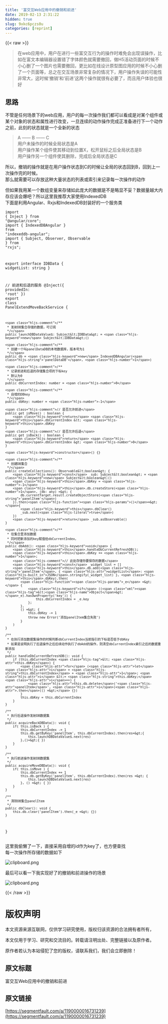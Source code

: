 ```yaml
---
title: '富交互Web应用中的撤销和前进' 
date: 2019-02-13 2:31:22
hidden: true
slug: 9xkc6pczs0u
categories: [reprint]
---
```


{{< raw >}}

                    
<blockquote>在web应用中，用户在进行一些富交互行为的操作时难免会出现误操作，比如在富文本编辑器设置错了字体颜色就需要撤回，做H5活动页面的时候不小心删了一个图片也需要撤回，更比如在线设计原型图应用的时候不小心删了一个页面等，总之在交互场景非常复杂的情况下，用户操作失误的可能性非常大，这时候‘撤销’和‘前进’这两个操作就很有必要了，而且用户体验也很好</blockquote>
<h2 id="articleHeader0">思路</h2>
<p>不管是任何场景下的web应用，用户的每一次操作我们都可以看成是对某个组件或某个对象的状态和属性进行改变，一旦连续的动作操作完成正准备进行下一个动作之前，此刻的状态就是一个全新的状态</p>
<blockquote>A —— B —— C<br>用户未操作的时候全局状态是A<br>用户操作某个组件使其移动到位置X，松开鼠标之后全局状态是B<br>用户操作另一个组件使其删除，完成后全局状态是C</blockquote>
<p>所以，撤销的操作就是在用户操作状态到C的时候让全局的状态回到B，回到上一次操作完的时候。<br>那么就需要可以存放这种大量状态的列表或索引来记录每一次操作的动作</p>
<p>但如果我用某一个数组变量来存储如此庞大的数据是不是略显不妥？数据量越大内存应该会爆吧？所以这里我推荐大家使用IndexedDB<br>下面是利用Angular、Rxjs和IndexedDB封装好的一个服务类</p>
<div class="widget-codetool" style="display:none;">
      <div class="widget-codetool--inner">
      <span class="selectCode code-tool" data-toggle="tooltip" data-placement="top" title="" data-original-title="全选"></span>
      <span type="button" class="copyCode code-tool" data-toggle="tooltip" data-placement="top" data-clipboard-text="import { Inject } from &quot;@angular/core&quot;;
import { IndexedDBAngular } from &quot;indexeddb-angular&quot;;
import { Subject, Observer, Observable } from &quot;rxjs&quot;;

export interface IDBData {
    widgetList: string
}

// 前进和后退的服务
@Inject({
    providedIn: 'root'
})
export class PanelExtendMoveBackService {

    /**
     * 发射DB集合存储的数据，可订阅
     */
    public launchDBDataValue$: Subject<IDBData> = new Subject<IDBData>()

    /**
     * 创建一个叫panelDataDB的本地数据库，版本号为1
     */
    public db = new IndexedDBAngular('panelDataDB', 1)

    /**
     * 记录前进和后退的存储集合项的下标key
     * 默认为0
     */
    public dbCurrentIndex: number = 0

    /**
     * 自增的DBkey
     */
    public dbKey: number = -1

    // 是否允许前进
    public get isMove() : boolean {
        return this.dbCurrentIndex < this.dbKey
    }
    // 是否允许后退
    public get isBack() : boolean {
        return this.dbCurrentIndex > 0
    }

    constructor() {}

    /**
     * 创建DB集合
     */
    public createCollections(): Observable<boolean> {
        const _sub: Subject<boolean> = new Subject<boolean>()
        this.dbKey = -1
        this.db.createStore(1, (db: any) => {
            db.currentTarget.result.createObjectStore('panelItem')
        }).then(()=>{
            this.dbClear()
            _sub.next(true)
        })
        return _sub.asObservable()
    }

    /**
     * 往集合里添加数据
     * 同时把新添加的key赋值给dbCurrentIndex，
     */
    public dbAdd(): void {
        this.handleDbCurrentRefreshDB();
        this.dbKey += 1;
        // 此处存储你要保存的数据
        const _widget_list = []
        this.db.add('panelItem', { widgetList: JSON.stringify(_widget_list) }, this.dbKey).then(
            _e => {
                if ((<Object>_e).hasOwnProperty('key')) {
                    this.dbCurrentIndex = _e.key
                };
            },
            () => {
                this.dbKey -= 1
                throw new Error('添加panelItem集合失败')
            }
        )
    }

    /**
     * 在执行添加数据集操作的时候判断dbCurrentIndex当前指引的下标是否低于dbKey
     * 如果是说明执行了后退操作之后后续动作执行了dbAdd的操作，则清空dbCurrentIndex索引之后的数据重新添加
     */
    public handleDbCurrentRefreshDB(): void {
        if (this.dbCurrentIndex < this.dbKey) {
            for (let i = this.dbCurrentIndex + 1; i <= this.dbKey; i++) {
                this.db.delete('panelItem', i).then(() => {})
            }
            this.dbKey = this.dbCurrentIndex
        }
    }

    /**
     * 执行后退操作发射DB数据集
     */
    public acquireBackDBData(): void {
        if( this.isBack ) {
            this.dbCurrentIndex -= 1
            this.db.getByKey('panelItem', this.dbCurrentIndex).then(res=>{
                this.launchDBDataValue$.next(res)
            },()=>{ })
        }
    }

    /**
     * 执行前进操作发射DB数据集
     */
    public acquireMoveDBData(): void {
        if( this.isMove ) {
            this.dbCurrentIndex += 1
            this.db.getByKey('panelItem', this.dbCurrentIndex).then(res => {
                this.launchDBDataValue$.next(res)
            }, () => { })
        }
    }

    /**
     * 清除DB集合panelItem
     */
    public dbClear(): void {
        this.db.clear('panelItem').then(_e => {})
    }
}
" title="" data-original-title="复制"></span>
      <span type="button" class="saveToNote code-tool" data-toggle="tooltip" data-placement="top" title="" data-original-title="放进笔记"></span>
      </div>
      </div><pre class="javascript hljs"><code class="javascript"><span class="hljs-keyword">import</span> { Inject } <span class="hljs-keyword">from</span> <span class="hljs-string">"@angular/core"</span>;
<span class="hljs-keyword">import</span> { IndexedDBAngular } <span class="hljs-keyword">from</span> <span class="hljs-string">"indexeddb-angular"</span>;
<span class="hljs-keyword">import</span> { Subject, Observer, Observable } <span class="hljs-keyword">from</span> <span class="hljs-string">"rxjs"</span>;

<span class="hljs-keyword">export</span> interface IDBData {
    <span class="hljs-attr">widgetList</span>: string
}

<span class="hljs-comment">// 前进和后退的服务</span>
@Inject({
    <span class="hljs-attr">providedIn</span>: <span class="hljs-string">'root'</span>
})
<span class="hljs-keyword">export</span> <span class="hljs-class"><span class="hljs-keyword">class</span> <span class="hljs-title">PanelExtendMoveBackService</span> </span>{

    <span class="hljs-comment">/**
     * 发射DB集合存储的数据，可订阅
     */</span>
    public launchDBDataValue$: Subject&lt;IDBData&gt; = <span class="hljs-keyword">new</span> Subject&lt;IDBData&gt;()

    <span class="hljs-comment">/**
     * 创建一个叫panelDataDB的本地数据库，版本号为1
     */</span>
    public db = <span class="hljs-keyword">new</span> IndexedDBAngular(<span class="hljs-string">'panelDataDB'</span>, <span class="hljs-number">1</span>)

    <span class="hljs-comment">/**
     * 记录前进和后退的存储集合项的下标key
     * 默认为0
     */</span>
    public dbCurrentIndex: number = <span class="hljs-number">0</span>

    <span class="hljs-comment">/**
     * 自增的DBkey
     */</span>
    public dbKey: number = <span class="hljs-number">-1</span>

    <span class="hljs-comment">// 是否允许前进</span>
    public get isMove() : boolean {
        <span class="hljs-keyword">return</span> <span class="hljs-keyword">this</span>.dbCurrentIndex &lt; <span class="hljs-keyword">this</span>.dbKey
    }
    <span class="hljs-comment">// 是否允许后退</span>
    public get isBack() : boolean {
        <span class="hljs-keyword">return</span> <span class="hljs-keyword">this</span>.dbCurrentIndex &gt; <span class="hljs-number">0</span>
    }

    <span class="hljs-keyword">constructor</span>() {}

    <span class="hljs-comment">/**
     * 创建DB集合
     */</span>
    public createCollections(): Observable&lt;boolean&gt; {
        <span class="hljs-keyword">const</span> _sub: Subject&lt;boolean&gt; = <span class="hljs-keyword">new</span> Subject&lt;boolean&gt;()
        <span class="hljs-keyword">this</span>.dbKey = <span class="hljs-number">-1</span>
        <span class="hljs-keyword">this</span>.db.createStore(<span class="hljs-number">1</span>, (db: any) =&gt; {
            db.currentTarget.result.createObjectStore(<span class="hljs-string">'panelItem'</span>)
        }).then(<span class="hljs-function"><span class="hljs-params">()</span>=&gt;</span>{
            <span class="hljs-keyword">this</span>.dbClear()
            _sub.next(<span class="hljs-literal">true</span>)
        })
        <span class="hljs-keyword">return</span> _sub.asObservable()
    }

    <span class="hljs-comment">/**
     * 往集合里添加数据
     * 同时把新添加的key赋值给dbCurrentIndex，
     */</span>
    public dbAdd(): <span class="hljs-keyword">void</span> {
        <span class="hljs-keyword">this</span>.handleDbCurrentRefreshDB();
        <span class="hljs-keyword">this</span>.dbKey += <span class="hljs-number">1</span>;
        <span class="hljs-comment">// 此处存储你要保存的数据</span>
        <span class="hljs-keyword">const</span> _widget_list = []
        <span class="hljs-keyword">this</span>.db.add(<span class="hljs-string">'panelItem'</span>, { <span class="hljs-attr">widgetList</span>: <span class="hljs-built_in">JSON</span>.stringify(_widget_list) }, <span class="hljs-keyword">this</span>.dbKey).then(
            <span class="hljs-function"><span class="hljs-params">_e</span> =&gt;</span> {
                <span class="hljs-keyword">if</span> ((<span class="xml"><span class="hljs-tag">&lt;<span class="hljs-name">Object</span>&gt;</span>_e).hasOwnProperty('key')) {
                    this.dbCurrentIndex = _e.key
                };
            },
            () =&gt; {
                this.dbKey -= 1
                throw new Error('添加panelItem集合失败')
            }
        )
    }

    /**
     * 在执行添加数据集操作的时候判断dbCurrentIndex当前指引的下标是否低于dbKey
     * 如果是说明执行了后退操作之后后续动作执行了dbAdd的操作，则清空dbCurrentIndex索引之后的数据重新添加
     */
    public handleDbCurrentRefreshDB(): void {
        if (this.dbCurrentIndex <span class="hljs-tag">&lt; <span class="hljs-attr">this.dbKey</span>) {
            <span class="hljs-attr">for</span> (<span class="hljs-attr">let</span> <span class="hljs-attr">i</span> = <span class="hljs-string">this.dbCurrentIndex</span> + <span class="hljs-attr">1</span>; <span class="hljs-attr">i</span> &lt;= <span class="hljs-string">this.dbKey;</span> <span class="hljs-attr">i</span>++) {
                <span class="hljs-attr">this.db.delete</span>('<span class="hljs-attr">panelItem</span>', <span class="hljs-attr">i</span>)<span class="hljs-attr">.then</span>(() =&gt;</span> {})
            }
            this.dbKey = this.dbCurrentIndex
        }
    }

    /**
     * 执行后退操作发射DB数据集
     */
    public acquireBackDBData(): void {
        if( this.isBack ) {
            this.dbCurrentIndex -= 1
            this.db.getByKey('panelItem', this.dbCurrentIndex).then(res=&gt;{
                this.launchDBDataValue$.next(res)
            },()=&gt;{ })
        }
    }

    /**
     * 执行前进操作发射DB数据集
     */
    public acquireMoveDBData(): void {
        if( this.isMove ) {
            this.dbCurrentIndex += 1
            this.db.getByKey('panelItem', this.dbCurrentIndex).then(res =&gt; {
                this.launchDBDataValue$.next(res)
            }, () =&gt; { })
        }
    }

    /**
     * 清除DB集合panelItem
     */
    public dbClear(): void {
        this.db.clear('panelItem').then(_e =&gt; {})
    }
}
</span></code></pre>
<p>这里我偷懒了一下，直接采用自增的id作为key了，也方便查找<br>每一次操作所存储的数据如下</p>
<p><span class="img-wrap"><img data-src="/img/bVbimHY?w=1425&amp;h=227" src="https://static.alili.tech/img/bVbimHY?w=1425&amp;h=227" alt="clipboard.png" title="clipboard.png" style="cursor: pointer; display: inline;"></span></p>
<p>最后可以看一下我实现好了的撤销和前进操作的场景</p>
<p><span class="img-wrap"><img data-src="/img/bVbimIG?w=481&amp;h=342" src="https://static.alili.tech/img/bVbimIG?w=481&amp;h=342" alt="clipboard.png" title="clipboard.png" style="cursor: pointer; display: inline;"></span></p>

                
{{< /raw >}}

# 版权声明
本文资源来源互联网，仅供学习研究使用，版权归该资源的合法拥有者所有，

本文仅用于学习、研究和交流目的。转载请注明出处、完整链接以及原作者。

原作者若认为本站侵犯了您的版权，请联系我们，我们会立即删除！

## 原文标题
富交互Web应用中的撤销和前进

## 原文链接
[https://segmentfault.com/a/1190000016731239](https://segmentfault.com/a/1190000016731239)

